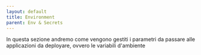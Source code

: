 ```yaml
---
layout: default
title: Environment
parent: Env & Secrets
---
```



In questa sezione andremo come vengono gestiti i parametri da passare alle applicazioni da deployare, ovvero le variabili d'ambiente
